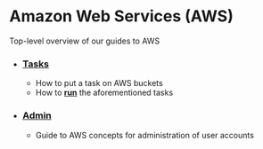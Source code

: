 # Amazon Web Services (AWS)

Top-level overview of our guides to AWS


- ### [Tasks](s3-tasks/README.md)
  * How to put a task on AWS buckets
  * How to **[run](s3-tasks/running-s3.md)** the aforementioned tasks
- ### [Admin](admin.md)
  * Guide to AWS concepts for administration of user accounts


